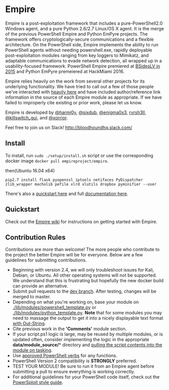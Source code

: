# Empire

Empire is a post-exploitation framework that includes a pure-PowerShell2.0 Windows agent, and a pure Python 2.6/2.7 Linux/OS X agent. It is the merge of the previous PowerShell Empire and Python EmPyre projects. The framework offers cryptologically-secure communications and a flexible architecture. On the PowerShell side, Empire implements the ability to run PowerShell agents without needing powershell.exe, rapidly deployable post-exploitation modules ranging from key loggers to Mimikatz, and adaptable communications to evade network detection, all wrapped up in a usability-focused framework. PowerShell Empire premiered at [BSidesLV in 2015](https://www.youtube.com/watch?v=Pq9t59w0mUI) and Python EmPyre premeiered at HackMiami 2016.

Empire relies heavily on the work from several other projects for its underlying functionality. We have tried to call out a few of those people we've interacted with [heavily here](http://www.powershellempire.com/?page_id=2) and have included author/reference link information in the source of each Empire module as appropriate. If we have failed to improperly cite existing or prior work, please let us know.

Empire is developed by [@harmj0y](https://twitter.com/harmj0y), [@sixdub](https://twitter.com/sixdub), [@enigma0x3](https://twitter.com/enigma0x3), [rvrsh3ll](https://twitter.com/424f424f), [@killswitch_gui](https://twitter.com/killswitch_gui), and [@xorrior](https://twitter.com/xorrior).

Feel free to join us on Slack! http://bloodhoundhq.slack.com/

## Install

To install, run `sudo ./setup/install.sh` script or use the corresponding docker image `docker pull empireproject/empire`.

then(Ubuntu 16.04 x64)

    pip2.7 install flask pyopenssl iptools netifaces PyDispatcher zlib_wrapper macholib pefile xlrd xlutils dropbox pyminifier --user

There's also a [quickstart here](http://www.powershellempire.com/?page_id=110) and full [documentation here](http://www.powershellempire.com/?page_id=83).

## Quickstart

Check out the [Empire wiki](https://github.com/EmpireProject/Empire/wiki/Quickstart) for instructions on getting started with Empire.

## Contribution Rules

Contributions are more than welcome! The more people who contribute to the project the better Empire will be for everyone. Below are a few guidelines for submitting contributions.

* Beginning with version 2.4, we will only troubleshoot issues for Kali, Debian, or Ubuntu. All other operating systems will not be supported. We understand that this is frustrating but hopefully the new docker build can provide an alternative.
* Submit pull requests to the [dev branch](https://github.com/powershellempire/Empire/tree/dev). After testing, changes will be merged to master.
* Depending on what you're working on, base your module on [./lib/modules/powershell_template.py](lib/modules/powershell_template.py) or [./lib/modules/python_template.py](lib/modules/python_template.py). **Note** that for some modules you may need to massage the output to get it into a nicely displayable text format [with Out-String](https://github.com/PowerShellEmpire/Empire/blob/0cbdb165a29e4a65ad8dddf03f6f0e36c33a7350/lib/modules/situational_awareness/network/powerview/get_user.py#L111).
* Cite previous work in the **'Comments'** module section.
* If your script.ps1 logic is large, may be reused by multiple modules, or is updated often, consider implementing the logic in the appropriate **data/module_source/*** directory and [pulling the script contents into the module on tasking](https://github.com/PowerShellEmpire/Empire/blob/0cbdb165a29e4a65ad8dddf03f6f0e36c33a7350/lib/modules/situational_awareness/network/powerview/get_user.py#L85-L95).
* Use [approved PowerShell verbs](https://technet.microsoft.com/en-us/library/ms714428(v=vs.85).aspx) for any functions.
* PowerShell Version 2 compatibility is **STRONGLY** preferred. 
* TEST YOUR MODULE! Be sure to run it from an Empire agent before submitting a pull to ensure everything is working correctly.
* For additional guidelines for your PowerShell code itself, check out the [PowerSploit style guide](https://github.com/PowerShellMafia/PowerSploit/blob/master/README.md).
